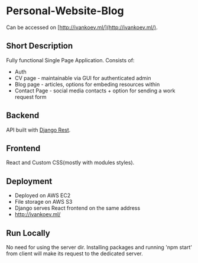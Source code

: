 # Personal-Website-Blog

Can be accessed on [http://ivankoev.ml/](http://ivankoev.ml/).

## Short Description

Fully functional Single Page Application. Consists of:
  - Auth
  - CV page - maintainable via GUI for authenticated admin
  - Blog page - articles, options for embeding resources within
  - Contact Page - social media contacts + option for sending a work request form
  
## Backend

API built with [Django Rest](https://www.django-rest-framework.org/).

## Frontend

React and Custom CSS(mostly with modules styles).

## Deployment

 - Deployed on AWS EC2
 - File storage on AWS S3
 - Django serves React frontend on the same address
 - http://ivankoev.ml/
 
 
## Run Locally

No need for using the server dir. Installing packages and running 'npm start' from client will make its request to the dedicated server.  



